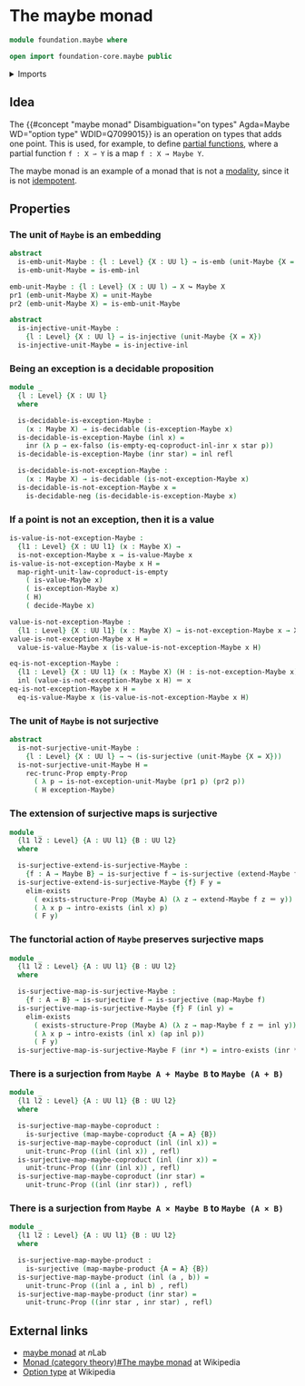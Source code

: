 # The maybe monad

```agda
module foundation.maybe where

open import foundation-core.maybe public
```

<details><summary>Imports</summary>

```agda
open import foundation.action-on-identifications-functions
open import foundation.coproduct-types
open import foundation.decidable-types
open import foundation.dependent-pair-types
open import foundation.equality-coproduct-types
open import foundation.existential-quantification
open import foundation.propositional-truncations
open import foundation.surjective-maps
open import foundation.type-arithmetic-empty-type
open import foundation.unit-type
open import foundation.universe-levels

open import foundation-core.embeddings
open import foundation-core.empty-types
open import foundation-core.identity-types
open import foundation-core.injective-maps
open import foundation-core.negation
open import foundation-core.propositions
```

</details>

## Idea

The
{{#concept "maybe monad" Disambiguation="on types" Agda=Maybe WD="option type" WDID=Q7099015}}
is an operation on types that adds one point. This is used, for example, to
define [partial functions](foundation.partial-functions.md), where a partial
function `f : X ⇀ Y` is a map `f : X → Maybe Y`.

The maybe monad is an example of a monad that is not a
[modality](orthogonal-factorization-systems.higher-modalities.md), since it is
not [idempotent](foundation.idempotent-maps.md).

## Properties

### The unit of `Maybe` is an embedding

```agda
abstract
  is-emb-unit-Maybe : {l : Level} {X : UU l} → is-emb (unit-Maybe {X = X})
  is-emb-unit-Maybe = is-emb-inl

emb-unit-Maybe : {l : Level} (X : UU l) → X ↪ Maybe X
pr1 (emb-unit-Maybe X) = unit-Maybe
pr2 (emb-unit-Maybe X) = is-emb-unit-Maybe

abstract
  is-injective-unit-Maybe :
    {l : Level} {X : UU l} → is-injective (unit-Maybe {X = X})
  is-injective-unit-Maybe = is-injective-inl
```

### Being an exception is a decidable proposition

```agda
module _
  {l : Level} {X : UU l}
  where

  is-decidable-is-exception-Maybe :
    (x : Maybe X) → is-decidable (is-exception-Maybe x)
  is-decidable-is-exception-Maybe (inl x) =
    inr (λ p → ex-falso (is-empty-eq-coproduct-inl-inr x star p))
  is-decidable-is-exception-Maybe (inr star) = inl refl

  is-decidable-is-not-exception-Maybe :
    (x : Maybe X) → is-decidable (is-not-exception-Maybe x)
  is-decidable-is-not-exception-Maybe x =
    is-decidable-neg (is-decidable-is-exception-Maybe x)
```

### If a point is not an exception, then it is a value

```agda
is-value-is-not-exception-Maybe :
  {l1 : Level} {X : UU l1} (x : Maybe X) →
  is-not-exception-Maybe x → is-value-Maybe x
is-value-is-not-exception-Maybe x H =
  map-right-unit-law-coproduct-is-empty
    ( is-value-Maybe x)
    ( is-exception-Maybe x)
    ( H)
    ( decide-Maybe x)

value-is-not-exception-Maybe :
  {l1 : Level} {X : UU l1} (x : Maybe X) → is-not-exception-Maybe x → X
value-is-not-exception-Maybe x H =
  value-is-value-Maybe x (is-value-is-not-exception-Maybe x H)

eq-is-not-exception-Maybe :
  {l1 : Level} {X : UU l1} (x : Maybe X) (H : is-not-exception-Maybe x) →
  inl (value-is-not-exception-Maybe x H) ＝ x
eq-is-not-exception-Maybe x H =
  eq-is-value-Maybe x (is-value-is-not-exception-Maybe x H)
```

### The unit of `Maybe` is not surjective

```agda
abstract
  is-not-surjective-unit-Maybe :
    {l : Level} {X : UU l} → ¬ (is-surjective (unit-Maybe {X = X}))
  is-not-surjective-unit-Maybe H =
    rec-trunc-Prop empty-Prop
      ( λ p → is-not-exception-unit-Maybe (pr1 p) (pr2 p))
      ( H exception-Maybe)
```

### The extension of surjective maps is surjective

```agda
module _
  {l1 l2 : Level} {A : UU l1} {B : UU l2}
  where

  is-surjective-extend-is-surjective-Maybe :
    {f : A → Maybe B} → is-surjective f → is-surjective (extend-Maybe f)
  is-surjective-extend-is-surjective-Maybe {f} F y =
    elim-exists
      ( exists-structure-Prop (Maybe A) (λ z → extend-Maybe f z ＝ y))
      ( λ x p → intro-exists (inl x) p)
      ( F y)
```

### The functorial action of `Maybe` preserves surjective maps

```agda
module _
  {l1 l2 : Level} {A : UU l1} {B : UU l2}
  where

  is-surjective-map-is-surjective-Maybe :
    {f : A → B} → is-surjective f → is-surjective (map-Maybe f)
  is-surjective-map-is-surjective-Maybe {f} F (inl y) =
    elim-exists
      ( exists-structure-Prop (Maybe A) (λ z → map-Maybe f z ＝ inl y))
      ( λ x p → intro-exists (inl x) (ap inl p))
      ( F y)
  is-surjective-map-is-surjective-Maybe F (inr *) = intro-exists (inr *) refl
```

### There is a surjection from `Maybe A + Maybe B` to `Maybe (A + B)`

```agda
module _
  {l1 l2 : Level} {A : UU l1} {B : UU l2}
  where

  is-surjective-map-maybe-coproduct :
    is-surjective (map-maybe-coproduct {A = A} {B})
  is-surjective-map-maybe-coproduct (inl (inl x)) =
    unit-trunc-Prop ((inl (inl x)) , refl)
  is-surjective-map-maybe-coproduct (inl (inr x)) =
    unit-trunc-Prop ((inr (inl x)) , refl)
  is-surjective-map-maybe-coproduct (inr star) =
    unit-trunc-Prop ((inl (inr star)) , refl)
```

### There is a surjection from `Maybe A × Maybe B` to `Maybe (A × B)`

```agda
module _
  {l1 l2 : Level} {A : UU l1} {B : UU l2}
  where

  is-surjective-map-maybe-product :
    is-surjective (map-maybe-product {A = A} {B})
  is-surjective-map-maybe-product (inl (a , b)) =
    unit-trunc-Prop ((inl a , inl b) , refl)
  is-surjective-map-maybe-product (inr star) =
    unit-trunc-Prop ((inr star , inr star) , refl)
```

## External links

- [maybe monad](https://ncatlab.org/nlab/show/maybe+monad) at $n$Lab
- [Monad (category theory)#The maybe monad](<https://en.wikipedia.org/wiki/Monad_(category_theory)#The_maybe_monad>)
  at Wikipedia
- [Option type](https://en.wikipedia.org/wiki/Option_type) at Wikipedia
